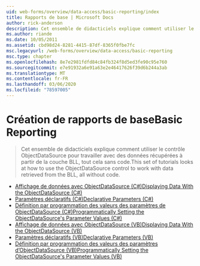 ```yaml
---
uid: web-forms/overview/data-access/basic-reporting/index
title: Rapports de base | Microsoft Docs
author: rick-anderson
description: Cet ensemble de didacticiels explique comment utiliser le contrôle ObjectDataSource pour travailler avec des données récupérées à partir de la couche BLL, tout cela sans code.
ms.author: riande
ms.date: 10/05/2011
ms.assetid: cbd98d24-8281-4415-87df-8365f0fbe7fc
msc.legacyurl: /web-forms/overview/data-access/basic-reporting
msc.type: chapter
ms.openlocfilehash: 8e7e2981fdfd84c84fb324f8d5ed3fe90c95e760
ms.sourcegitcommit: e7e91932a6e91a63e2e46417626f39d6b244a3ab
ms.translationtype: MT
ms.contentlocale: fr-FR
ms.lasthandoff: 03/06/2020
ms.locfileid: "78597005"
---
```

# <a name="basic-reporting"></a><span data-ttu-id="54f25-103">Création de rapports de base</span><span class="sxs-lookup"><span data-stu-id="54f25-103">Basic Reporting</span></span>

> <span data-ttu-id="54f25-104">Cet ensemble de didacticiels explique comment utiliser le contrôle ObjectDataSource pour travailler avec des données récupérées à partir de la couche BLL, tout cela sans code.</span><span class="sxs-lookup"><span data-stu-id="54f25-104">This set of tutorials looks at how to use the ObjectDataSource control to work with data retrieved from the BLL, all without code.</span></span>

- [<span data-ttu-id="54f25-105">Affichage de données avec ObjectDataSource (C#)</span><span class="sxs-lookup"><span data-stu-id="54f25-105">Displaying Data With the ObjectDataSource (C#)</span></span>](displaying-data-with-the-objectdatasource-cs.md)
- [<span data-ttu-id="54f25-106">Paramètres déclaratifs (C#)</span><span class="sxs-lookup"><span data-stu-id="54f25-106">Declarative Parameters (C#)</span></span>](declarative-parameters-cs.md)
- [<span data-ttu-id="54f25-107">Définition par programmation des valeurs des paramètres de ObjectDataSource (C#)</span><span class="sxs-lookup"><span data-stu-id="54f25-107">Programmatically Setting the ObjectDataSource's Parameter Values (C#)</span></span>](programmatically-setting-the-objectdatasource-s-parameter-values-cs.md)
- [<span data-ttu-id="54f25-108">Affichage de données avec ObjectDataSource (VB)</span><span class="sxs-lookup"><span data-stu-id="54f25-108">Displaying Data With the ObjectDataSource (VB)</span></span>](displaying-data-with-the-objectdatasource-vb.md)
- [<span data-ttu-id="54f25-109">Paramètres déclaratifs (VB)</span><span class="sxs-lookup"><span data-stu-id="54f25-109">Declarative Parameters (VB)</span></span>](declarative-parameters-vb.md)
- [<span data-ttu-id="54f25-110">Définition par programmation des valeurs des paramètres d’ObjectDataSource (VB)</span><span class="sxs-lookup"><span data-stu-id="54f25-110">Programmatically Setting the ObjectDataSource's Parameter Values (VB)</span></span>](programmatically-setting-the-objectdatasource-s-parameter-values-vb.md)
